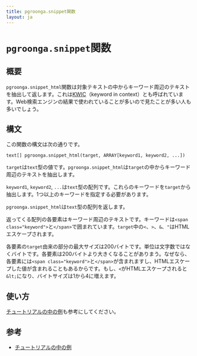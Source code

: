 ```yaml
---
title: pgroonga.snippet関数
layout: ja
---
```


# `pgroonga.snippet`関数

## 概要

`pgroonga.snippet_html`関数は対象テキストの中からキーワード周辺のテキストを抽出して返します。これは[KWIC](https://ja.wikipedia.org/wiki/KWIC)（keyword in context）とも呼ばれています。Web検索エンジンの結果で使われていることが多いので見たことが多い人も多いでしょう。

## 構文

この関数の構文は次の通りです。

```text
text[] pgroonga.snippet_html(target, ARRAY[keyword1, keyword2, ...])
```

`target`は`text`型の値です。`pgroonga.snippet_html`は`target`の中からキーワード周辺のテキストを抽出します。

`keyword1`, `keyword2`, `...`は`text`型の配列です。これらのキーワードを`target`から抽出します。1つ以上のキーワードを指定する必要があります。

`pgroonga.snippet_html`は`text`型の配列を返します。

返ってくる配列の各要素はキーワード周辺のテキストです。キーワードは`<span class="keyword">`と`</span>`で囲まれています。`target`中の`<`、`>`、`&`、`"`はHTMLエスケープされます。

各要素の`target`由来の部分の最大サイズは200バイトです。単位は文字数ではなくバイトです。各要素は200バイトより大きくなることがありまう。なぜなら、各要素には`<span class="keyword">`と`</span>`が含まれますし、HTMLエスケープした値が含まれることもあるからです。もし、`<`がHTMLエスケープされると`&lt;`になり、バイトサイズは1から4に増えます。

## 使い方

[チュートリアルの中の例](../../tutorial/#snippet)も参考にしてください。

## 参考

  * [チュートリアルの中の例](../../tutorial/#snippet)
